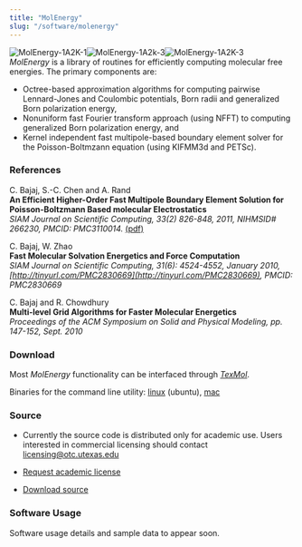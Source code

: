 ```yaml
---
title: "MolEnergy"
slug: "/software/molenergy"
---
```


![](http://www.cs.utexas.edu/~bajaj/cvc/software/images/1A2K-1.png "MolEnergy-1A2K-1")![](http://www.cs.utexas.edu/~bajaj/cvc/software/images/1A2K-2.png "MolEnergy-1A2k-3")![](http://www.cs.utexas.edu/~bajaj/cvc/software/images/1A2K-3.png "MolEnergy-1A2K-3")   
_MolEnergy_ is a library of routines for efficiently computing molecular free energies. The primary components are:

*   Octree-based approximation algorithms for computing pairwise Lennard-Jones and Coulombic potentials, Born radii and generalized Born polarization energy,
*   Nonuniform fast Fourier transform approach (using [](http://www-user.tu-chemnitz.de/~potts/nfft)NFFT) to computing generalized Born polarization energy, and
*   Kernel independent fast multipole-based boundary element solver for the Poisson-Boltmzann equation (using [](http://mrl.nyu.edu/~harper/kifmm3d/documentation)KIFMM3d and [](http://www.mcs.anl.gov/petsc)PETSc).

### References

C. Bajaj, S.-C. Chen and A. Rand  
**An Efficient Higher-Order Fast Multipole Boundary Element Solution for Poisson-Boltzmann Based molecular Electrostatics**   
_SIAM Journal on Scientific Computing, 33(2) 826-848, 2011, NIHMSID# 266230, PMCID: PMC3110014._ [(pdf)](http://www.ncbi.nlm.nih.gov/pmc/articles/PMC3110014/?tool=myncbi) 

C. Bajaj, W. Zhao   
**Fast Molecular Solvation Energetics and Force Computation**   
_SIAM Journal on Scientific Computing, 31(6): 4524-4552, January 2010, [http://tinyurl.com/PMC2830669](http://tinyurl.com/PMC2830669), PMCID: PMC2830669_ 

C. Bajaj and R. Chowdhury   
**Multi-level Grid Algorithms for Faster Molecular Energetics**   
_Proceedings of the ACM Symposium on Solid and Physical Modeling, pp. 147-152, Sept. 2010_ 

### Download

Most _MolEnergy_ functionality can be interfaced through _[TexMol](../texmol)_.   

Binaries for the command line utility: [linux](http://cvcweb.ices.utexas.edu/software/binaries/MolEnergy.ubuntu10.20110118) (ubuntu), [mac](http://cvcweb.ices.utexas.edu/software/binaries/MolEnergy.macOSXv10.5.20110114)

### Source

* Currently the source code is distributed only for academic use. Users interested in commercial licensing should contact licensing@otc.utexas.edu    

* [Request academic license](http://cvcweb.ices.utexas.edu/software/license/MolEnergy.license_mail.php)   

* [Download source](http://cvcweb.ices.utexas.edu/cvcwp/?page_id=2455)

### Software Usage  
Software usage details and sample data to appear soon.